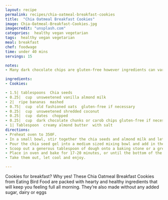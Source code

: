 ```yaml
---
layout: recipe
permalink: recipes/chia-oatmeal-breakfast-cookies
title:  "Chia Oatmeal Breakfast Cookies"
image: Chia-Oatmeal-Breakfast-Cookies.jpg
imagecredit: "unsplash.com"
categories:  healthy vegan vegetarian
tags:  healthy vegan vegetarian
meal: breakfast
chef: foodwage
time: under 40 mins
servings: 15

notes:
- Many dark chocolate chips are gluten-free however ingredients can vary by brand. It’s best to look at packaging before purchasing if you have a gluten sensitivity.

ingredients:
- Cookies:

- 1.5| tablespoons  Chia seeds
- 0.25|  cup  unsweetened vanilla almond milk
- 2|  ripe bananas  mashed
- 0.75|  cup  old fashioned oats  gluten-free if necessary
- 0.25|  cup  unsweetened shredded coconut
- 0.25|  cup  dates  chopped
- 0.25|  cup  dark chocolate chunks or carob chips gluten-free if necessary
- 1| Tablespoon  creamy almond butter  with salt
directions:
- Preheat oven to 350F.
- In a small bowl, stir together the chia seeds and almond milk and let the mixture sit for about 10 minutes, or until the chia seeds have created a nice gel-like consistency.
- Pour the chia seed gel into a medium sized mixing bowl and add in the mashed bananas, oats, coconut, almond butter and cinnamon until well combined. Gently stir in the dates and chocolate chunks.
- Scoop out a generous tablespoon of dough onto a baking stone or a greased cookie sheet and use a fork to press the dough down a little to make more of a cookie shape. You should get about 15 cookies.
- Place in oven and bake for 17-20 minutes, or until the bottom of the cookies have browned a bit.
- Take them out, let cool and enjoy.

---
```


Cookies for breakfast? Why yes! These Chia Oatmeal Breakfast Cookies from Eating Bird Food are packed with hearty and healthy ingredients that will keep you feeling full all morning. They’re also made without any added sugar, dairy or eggs